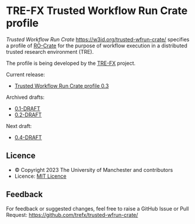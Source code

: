 # TRE-FX Trusted Workflow Run Crate profile 

_Trusted Workflow Run Crate_ <https://w3id.org/trusted-wfrun-crate/> specifies a profile of [RO-Crate](https://w3id.org/ro/crate) for the purpose of workflow execution in a distributed trusted research environment (TRE). 

The profile is being developed by the [TRE-FX](https://trefx.uk/) project.

Current release:
* [Trusted Workflow Run Crate profile 0.3](https://w3id.org/trusted-wfrun-crate/0.3)

Archived drafts:
* [0.1-DRAFT](0.1-DRAFT/)
* [0.2-DRAFT](0.2-DRAFT/)

Next draft:
* [0.4-DRAFT](0.4-DRAFT/)


## Licence

* © Copyright 2023 The University of Manchester and contributors
* Licence: [MIT Licence](https://spdx.org/licenses/MIT)

## Feedback

For feedback or suggested changes, feel free to raise a GitHub Issue or Pull Request:
<https://github.com/trefx/trusted-wfrun-crate/>
